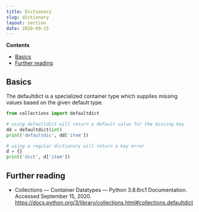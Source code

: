 ```yaml
---
title: Dictionary
slug: dictionary
layout: section
date: 2020-09-15
---
```


**Contents**

- [Basics](#basics)
- [Further reading](#further-reading)

## Basics

The defaultdict is a specialized container type which supplies missing values based on the given default type.

```python
from collections import defaultdict

# using defaultdict will return a default value for the missing key
dd = defaultdict(int)
print('defaultdic', dd['item'])

# using a regular dictionary will return a key error
d = {}
print('dict', d['item'])
```

## Further reading

- Collections — Container Datatypes — Python 3.8.6rc1 Documentation. Accessed September 15, 2020. <https://docs.python.org/3/library/collections.html#collections.defaultdict>
